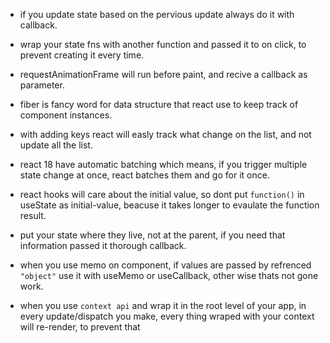 - if you update state based on the pervious update always do it with callback.
- wrap your state fns with another function and passed it to on click, to prevent creating it every time.
- requestAnimationFrame will run before paint, and recive a callback as parameter.
- fiber is fancy word for data structure that react use to keep track of component instances.
- with adding keys react will easly track what change on the list, and not update all the list.
- react 18 have automatic batching which means, if you trigger multiple state change at once, react batches them and go for it once.
- react hooks will care about the initial value, so dont put `function()` in useState as initial-value, beacuse it takes longer to evaulate the function result.

- put your state where they live, not at the parent, if you need that information passed it thorough callback.

- when you use memo on component, if values are passed by refrenced `"object"` use it with useMemo or useCallback, other wise thats not gone work.

- when you use `context api` and wrap it in the root level of your app, in every update/dispatch you make, every thing wraped with your context will re-render, to prevent that 